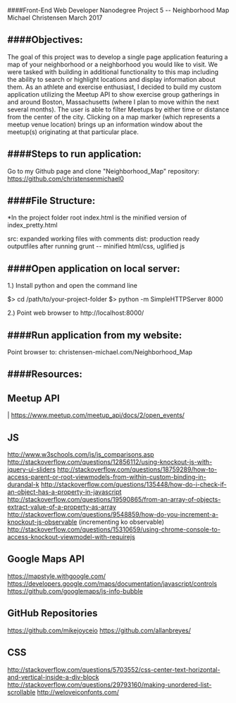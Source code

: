 ####Front-End Web Developer Nanodegree Project 5 -- Neighborhood Map
Michael Christensen
March 2017

####Objectives:
--------------
The goal of this project was to develop a single page application featuring a map of your neighborhood or a neighborhood you would like to visit. We were tasked with building in additional functionality to this map including the ability to search or highlight locations and display information about them. As an athlete and exercise enthusiast, I decided to build my custom application utilizing the Meetup API to show exercise group gatherings in and around Boston, Massachusetts (where I plan to move within the next several months). The user is able to filter Meetups by either time or distance from the center of the city. Clicking on a map marker (which represents a meetup venue location) brings up an information window about the meetup(s) originating at that particular place. 

####Steps to run application:
--------------
Go to my Github page and clone "Neighborhood_Map" repository: https://github.com/christensenmichael0

####File Structure:
---------------
*In the project folder root index.html is the minified version of index_pretty.html 

src: expanded working files with comments
dist: production ready outputfiles after running grunt -- minified html/css, uglified js

####Open application on local server:
----------------------------
1.) Install python and open the command line

$> cd /path/to/your-project-folder
$> python -m SimpleHTTPServer 8000

2.) Point web browser to http://localhost:8000/

####Run application from my website:
----------------------------

Point browser to: christensen-michael.com/Neighborhood_Map

####Resources:
----------------------------

Meetup API
---
| https://www.meetup.com/meetup_api/docs/2/open_events/

JS
---
http://www.w3schools.com/js/js_comparisons.asp
http://stackoverflow.com/questions/12856112/using-knockout-js-with-jquery-ui-sliders
http://stackoverflow.com/questions/18759289/how-to-access-parent-or-root-viewmodels-from-within-custom-binding-in-durandal-k
http://stackoverflow.com/questions/135448/how-do-i-check-if-an-object-has-a-property-in-javascript
http://stackoverflow.com/questions/19590865/from-an-array-of-objects-extract-value-of-a-property-as-array
http://stackoverflow.com/questions/9548859/how-do-you-increment-a-knockout-js-observable (incrementing ko observable)
http://stackoverflow.com/questions/15310659/using-chrome-console-to-access-knockout-viewmodel-with-requirejs

Google Maps API
---------------
https://mapstyle.withgoogle.com/
https://developers.google.com/maps/documentation/javascript/controls
https://github.com/googlemaps/js-info-bubble

GitHub Repositories
-------------------
https://github.com/mikejoyceio
https://github.com/allanbreyes/

CSS
----
http://stackoverflow.com/questions/5703552/css-center-text-horizontal-and-vertical-inside-a-div-block
http://stackoverflow.com/questions/29793160/making-unordered-list-scrollable
http://weloveiconfonts.com/



